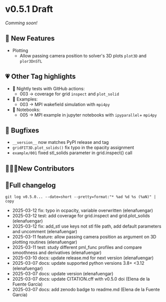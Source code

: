 # v0.5.1 Draft
*Comming soon!*

## 🚀 New Features
* Plotting
  * Allow passing camera position to solver's 3D plots `plot3D` and `plor3DnSTL`
  
## 💗 Other Tag highlights
* 🔁 Nightly tests with GitHub actions: 
  * 003 -> coverage for grid `inspect` and `plot_solid`
* 📁 Examples: 
  * 003 -> MPI wakefield simulation with `mpi4py`
* 📁 Notebooks: 
  * 005 -> MPI example in jupyter notebooks with `ipyparallel`+ `mpi4py`

## 🐛 Bugfixes 
* `__version__` now matches PyPI release and tag
* `gridFIT3D.plot_solids()` fix typo in the opacity assignment
* `example/001` fixed stl_solids parameter in grid.inspect() call

## 👋👩‍💻New Contributors


## 📝Full changelog
`git log v0.5.0... --date=short --pretty=format:"* %ad %d %s (%aN)" | copy`
* 2025-03-12  fix: typo in ocpacity, variable overwritten (elenafuengar)
* 2025-03-12  test: add coverage for grid.inspect and grid.plot_solids (elenafuengar)
* 2025-03-12  fix: add_stl use keys not stl file path, add default parameters and uncomment (elenafuengar)
* 2025-03-11  feature: allow passing camera position as argument on 3D plotting routines (elenafuengar)
* 2025-03-11  test: study different pml_func profiles and compare smoothness and derivatives (elenafuengar)
* 2025-03-10  docs: update release.md for next version (elenafuengar)
* 2025-03-07  docs: update supported python versions 3.8+ <3.12 (elenafuengar)
* 2025-03-07  docs: update version (elenafuengar)
* 2025-03-07  docs: update CITATION.cff with v0.5.0 doi (Elena de la Fuente García)
* 2025-03-07  docs: add zenodo badge to readme.md (Elena de la Fuente García)
